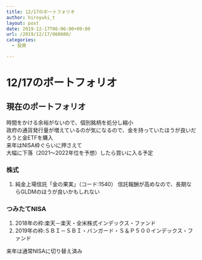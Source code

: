 ```yaml
---
title: 12/17のポートフォリオ
author: hiroyuki_t
layout: post
date: 2019-12-17T06:06:00+09:00
url: /2019/12/17/060600/
categories:
  - 投資

---
```


# 12/17のポートフォリオ

## 現在のポートフォリオ
時間をかける余裕がないので、個別銘柄を処分し縮小  
政府の通貨発行量が増えているのが気になるので、金を持っていたほうが良いだろうと金ETFを購入  
来年はNISA枠ぐらいに押さえて  
大幅に下落（2021～2022年位を予想）したら買いに入る予定

### 株式
1. 純金上場信託「金の果実」（コード:1540）
信託報酬が高めなので、長期ならGLDMのほうが良いかもしれない

### つみたてNISA
1. 2018年の枠:楽天－楽天・全米株式インデックス・ファンド
1. 2019年の枠:ＳＢＩ－ＳＢＩ・バンガード・Ｓ＆Ｐ５００インデックス・ファンド

来年は通常NISAに切り替え済み
